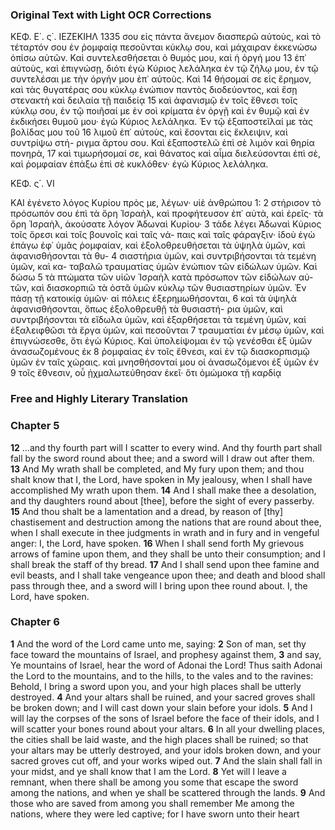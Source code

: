 ### Original Text with Light OCR Corrections

ΚΕΦ. Ε΄. ς΄. ΙΕΖΕΚΙΗΛ 1335
σου εἰς πάντα ἄνεμον διασπερῶ αὐτοὺς, καὶ τὸ τέταρτόν
σου ἐν ῥομφαίᾳ πεσοῦνται κύκλῳ σου, καὶ μάχαιραν ἐκκενώσω
ὀπίσω αὐτῶν. Καὶ συντελεσθήσεται ὁ θυμός μου, καὶ ἡ ὀργή μου 13
ἐπ᾿ αὐτοὺς, καὶ ἐπιγνώσῃ, διότι ἐγὼ Κύριος λελάληκα ἐν τῷ
ζήλῳ μου, ἐν τῷ συντελέσαι με τὴν ὀργήν μου ἐπ᾿ αὐτοὺς. Καὶ 14
θήσομαί σε εἰς ἔρημον, καὶ τὰς θυγατέρας σου κύκλῳ ἐνώπιον
παντὸς διοδεύοντος, καὶ ἔσῃ στενακτὴ καὶ δειλαία τῇ παιδείᾳ 15
καὶ ἀφανισμῷ ἐν τοῖς ἔθνεσι τοῖς κύκλῳ σου, ἐν τῷ ποιῆσαί
με ἐν σοὶ κρίματα ἐν ὀργῇ καὶ ἐν θυμῷ καὶ ἐν ἐκδικήσει θυμοῦ μου·
ἐγὼ Κύριος λελάληκα. Ἐν τῷ ἐξαποστεῖλαί με τὰς βολίδας μου τοῦ 16
λιμοῦ ἐπ᾿ αὐτοὺς, καὶ ἔσονται εἰς ἔκλειψιν, καὶ συντρίψω στή-
ριγμα ἄρτου σου. Καὶ ἐξαποστελῶ ἐπὶ σὲ λιμὸν καὶ θηρία πονηρὰ, 17
καὶ τιμωρήσομαί σε, καὶ θάνατος καὶ αἷμα διελεύσονται ἐπὶ σὲ,
καὶ ῥομφαίαν ἐπάξω ἐπὶ σὲ κυκλόθεν· ἐγὼ Κύριος λελάληκα.

ΚΕΦ. ς΄. VI

ΚΑΙ ἐγένετο λόγος Κυρίου πρὸς με, λέγων· υἱὲ ἀνθρώπου 1: 2
στήρισον τὸ πρόσωπόν σου ἐπὶ τὰ ὄρη Ἰσραὴλ, καὶ προφήτευσον ἐπ᾿
αὐτὰ, καὶ ἐρεῖς· τὰ ὄρη Ἰσραὴλ, ἀκούσατε λόγον Ἀδωναὶ Κυρίου· 3
τάδε λέγει Ἀδωναὶ Κύριος τοῖς ὄρεσι καὶ τοῖς βουνοῖς καὶ ταῖς νά-
παις καὶ ταῖς φάραγξιν· ἰδοὺ ἐγὼ ἐπάγω ἐφ᾿ ὑμᾶς ῥομφαίαν, καὶ
ἐξολοθρευθήσεται τὰ ὑψηλὰ ὑμῶν, καὶ ἀφανισθήσονται τὰ θυ- 4
σιαστήρια ὑμῶν, καὶ συντριβήσονται τὰ τεμένη ὑμῶν, καὶ κα-
ταβαλῶ τραυματίας ὑμῶν ἐνώπιον τῶν εἰδώλων ὑμῶν. Καὶ δώσω 5
τὰ πτώματα τῶν υἱῶν Ἰσραὴλ κατὰ πρόσωπον τῶν εἰδώλων αὐ-
τῶν, καὶ διασκορπιῶ τὰ ὀστᾶ ὑμῶν κύκλῳ τῶν θυσιαστηρίων
ὑμῶν. Ἐν πάσῃ τῇ κατοικίᾳ ὑμῶν· αἱ πόλεις ἐξερημωθήσονται, 6
καὶ τὰ ὑψηλὰ ἀφανισθήσονται, ὅπως ἐξολοθρευθῇ τὰ θυσιαστή-
ρια ὑμῶν, καὶ συντριβήσονται τὰ εἴδωλα ὑμῶν, καὶ ἐξαρθήσεται
τὰ τεμένη ὑμῶν, καὶ ἐξαλειφθῶσι τὰ ἔργα ὑμῶν, καὶ πεσοῦνται 7
τραυματίαι ἐν μέσῳ ὑμῶν, καὶ ἐπιγνώσεσθε, ὅτι ἐγὼ Κύριος.
Καὶ ὑπολείψομαι ἐν τῷ γενέσθαι ἐξ ὑμῶν ἀνασωζομένους ἐκ 8
ῥομφαίας ἐν τοῖς ἔθνεσι, καὶ ἐν τῷ διασκορπισμῷ ὑμῶν ἐν
ταῖς χώραις. καὶ μνησθήσονταί μου οἱ ἀνασωζόμενοι ἐξ ὑμῶν ἐν 9
τοῖς ἔθνεσιν, οὗ ᾐχμαλωτεύθησαν ἐκεῖ· ὅτι ὀμώμοκα τῇ καρδίᾳ

### Free and Highly Literary Translation

### Chapter 5

**12** ...and thy fourth part will I scatter to every wind. And thy fourth part shall fall by the sword round about thee; and a sword will I draw out after them.
**13** And My wrath shall be completed, and My fury upon them; and thou shalt know that I, the Lord, have spoken in My jealousy, when I shall have accomplished My wrath upon them.
**14** And I shall make thee a desolation, and thy daughters round about [thee], before the sight of every passerby.
**15** And thou shalt be a lamentation and a dread, by reason of [thy] chastisement and destruction among the nations that are round about thee, when I shall execute in thee judgments in wrath and in fury and in vengeful anger: I, the Lord, have spoken.
**16** When I shall send forth My grievous arrows of famine upon them, and they shall be unto their consumption; and I shall break the staff of thy bread.
**17** And I shall send upon thee famine and evil beasts, and I shall take vengeance upon thee; and death and blood shall pass through thee, and a sword will I bring upon thee round about. I, the Lord, have spoken.

### Chapter 6

**1** And the word of the Lord came unto me, saying:
**2** Son of man, set thy face toward the mountains of Israel, and prophesy against them,
**3** and say, Ye mountains of Israel, hear the word of Adonai the Lord! Thus saith Adonai the Lord to the mountains, and to the hills, to the vales and to the ravines: Behold, I bring a sword upon you, and your high places shall be utterly destroyed.
**4** And your altars shall be ruined, and your sacred groves shall be broken down; and I will cast down your slain before your idols.
**5** And I will lay the corpses of the sons of Israel before the face of their idols, and I will scatter your bones round about your altars.
**6** In all your dwelling places, the cities shall be laid waste, and the high places shall be ruined; so that your altars may be utterly destroyed, and your idols broken down, and your sacred groves cut off, and your works wiped out.
**7** And the slain shall fall in your midst, and ye shall know that I am the Lord.
**8** Yet will I leave a remnant, when there shall be among you some that escape the sword among the nations, and when ye shall be scattered through the lands.
**9** And those who are saved from among you shall remember Me among the nations, where they were led captive; for I have sworn unto their heart
